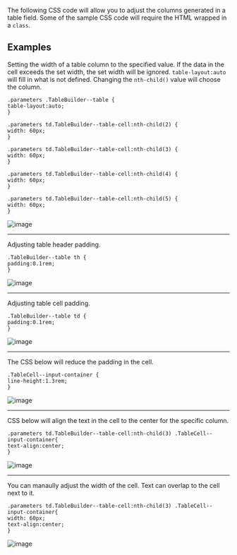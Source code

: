 The following CSS code will allow you to adjust the columns generated in a table field. Some of the sample CSS code will require the HTML wrapped in a `class`. 

## Examples

Setting the width of a table column to the specified value. If the data in the cell exceeds the set width, the set width will be ignored. `table-layout:auto` will fill in what is not defined. Changing the `nth-child()` value will choose the column.

```
.parameters .TableBuilder--table {
table-layout:auto;
}

.parameters td.TableBuilder--table-cell:nth-child(2) {
width: 60px;
}

.parameters td.TableBuilder--table-cell:nth-child(3) {
width: 60px;
}

.parameters td.TableBuilder--table-cell:nth-child(4) {
width: 60px;
} 

.parameters td.TableBuilder--table-cell:nth-child(5) {
width: 60px;
}
```

![image](https://github.com/rpmsoftware/rpm-layout-custom-code/assets/87500503/48510141-4c6c-4d6e-b0dc-168f008944ab)
___

Adjusting table header padding.

```
.TableBuilder--table th {
padding:0.1rem;
}
```

![image](https://github.com/rpmsoftware/rpm-layout-custom-code/assets/87500503/3a9451bc-b9cf-4dc3-89a9-b1393a82055d)
___

Adjusting table cell padding.

```
.TableBuilder--table td {
padding:0.1rem;
}
```
![image](https://github.com/rpmsoftware/rpm-layout-custom-code/assets/87500503/042fb5e0-19b9-4bdf-9e1a-f48a9f8af598)
___

The CSS below will reduce the padding in the cell.
```
.TableCell--input-container {
line-height:1.3rem;
}

```
![image](https://github.com/rpmsoftware/rpm-layout-custom-code/assets/87500503/004927f1-1702-4ad1-8e5d-5ff0cb0830fc)
___

CSS below will align the text in the cell to the center for the specific column. 
```
.parameters td.TableBuilder--table-cell:nth-child(3) .TableCell--input-container{
text-align:center;
}
```
![image](https://github.com/rpmsoftware/rpm-layout-custom-code/assets/87500503/4095b148-2159-4ab2-be85-be71209640bc)
___

You can manaully adjust the width of the cell. Text can overlap to the cell next to it.
```
.parameters td.TableBuilder--table-cell:nth-child(3) .TableCell--input-container{
width: 60px;
text-align:center;
}
```
![image](https://github.com/rpmsoftware/rpm-layout-custom-code/assets/87500503/420df92f-8c66-427a-960c-43c325897391)

